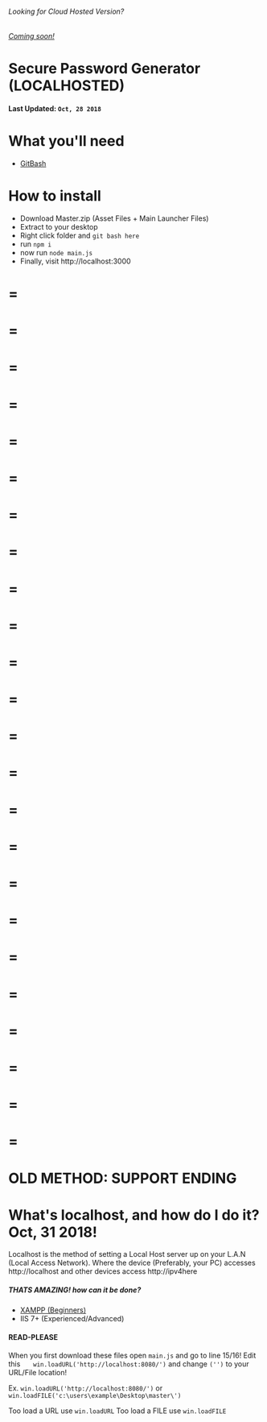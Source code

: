 ###### Looking for Cloud Hosted Version?
###### [Coming soon!](#)

Secure Password Generator (LOCALHOSTED)
======

#### Last Updated: ``Oct, 28 2018``

 # What you'll need
 
 * [GitBash](https://git-scm.com/)
 

# How to install

* Download Master.zip (Asset Files + Main Launcher Files)
* Extract to your desktop
* Right click folder and ``git bash here``
* run ``npm i``
* now run ``node main.js``
* Finally, visit http://localhost:3000

=
=
=
=
=
=
=
=
=
=
=
=
=
=
=
=
=
=
=
=
=
=
=
=
=
=
=
=
=
=
=
=
=
=
=
=
=
=
=
=
=
=
=
=
=
=
=
=

# OLD METHOD: SUPPORT ENDING 
What's localhost, and how do I do it? Oct, 31 2018! 
======
Localhost is the method of setting a Local Host server up on your L.A.N (Local Access Network). Where the device (Preferably, your PC) accesses http://localhost and other devices access http://ipv4here


##### THATS AMAZING! how can it be done?

* [XAMPP (Beginners)](https://www.apachefriends.org/index.html)
* IIS 7+ (Experienced/Advanced) 



#### READ-PLEASE

When you first download these files open ``main.js`` and go to line 15/16! Edit this ``   win.loadURL('http://localhost:8080/')`` and change ```('')``` to your URL/File location!

Ex.  `win.loadURL('http://localhost:8080/')` or  `win.loadFILE('c:\users\example\Desktop\master\')`

Too load a URL use ``win.loadURL`` 
Too load a FILE use ``win.loadFILE``
